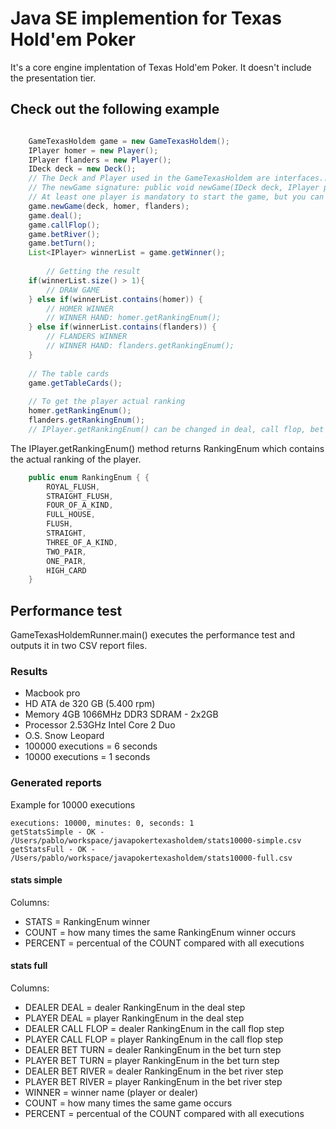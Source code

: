 # Java SE implemention for Texas Hold'em Poker

It's a core engine implentation of Texas Hold'em Poker. It doesn't include the presentation tier.

## Check out the following example

```java

	GameTexasHoldem game = new GameTexasHoldem();
	IPlayer homer = new Player();
	IPlayer flanders = new Player();
	IDeck deck = new Deck();
	// The Deck and Player used in the GameTexasHoldem are interfaces..
	// The newGame signature: public void newGame(IDeck deck, IPlayer player1, IPlayer... _players).
	// At least one player is mandatory to start the game, but you can add as many players as you want (Java Varargs).
	game.newGame(deck, homer, flanders);
	game.deal();
	game.callFlop();
	game.betRiver();
	game.betTurn();
	List<IPlayer> winnerList = game.getWinner();
	
        // Getting the result
	if(winnerList.size() > 1){
		// DRAW GAME
	} else if(winnerList.contains(homer)) {
		// HOMER WINNER
		// WINNER HAND: homer.getRankingEnum();
	} else if(winnerList.contains(flanders)) {
		// FLANDERS WINNER
		// WINNER HAND: flanders.getRankingEnum();
	}
	
	// The table cards
	game.getTableCards(); 
	
	// To get the player actual ranking
	homer.getRankingEnum();
	flanders.getRankingEnum();
	// IPlayer.getRankingEnum() can be changed in deal, call flop, bet river and bet turn.
```

The IPlayer.getRankingEnum() method returns RankingEnum which contains the actual ranking of the player.

```java
	public enum RankingEnum { {
		ROYAL_FLUSH, 
		STRAIGHT_FLUSH, 
		FOUR_OF_A_KIND, 
		FULL_HOUSE, 
		FLUSH, 
		STRAIGHT, 
		THREE_OF_A_KIND, 
		TWO_PAIR, 
		ONE_PAIR, 
		HIGH_CARD
	}
```

## Performance test

GameTexasHoldemRunner.main() executes the performance test and outputs it in two CSV report files.

### Results

* Macbook pro
* HD ATA de 320 GB (5.400 rpm)
* Memory 4GB 1066MHz DDR3 SDRAM - 2x2GB
* Processor 2.53GHz Intel Core 2 Duo
* O.S. Snow Leopard
* 100000 executions = 6 seconds
* 10000 executions = 1 seconds

### Generated reports 

Example for 10000 executions 

	executions: 10000, minutes: 0, seconds: 1
	getStatsSimple - OK - /Users/pablo/workspace/javapokertexasholdem/stats10000-simple.csv
	getStatsFull - OK - /Users/pablo/workspace/javapokertexasholdem/stats10000-full.csv
	
#### stats simple

Columns:
 
* STATS = RankingEnum winner
* COUNT = how many times the same RankingEnum winner occurs
* PERCENT = percentual of the COUNT compared with all executions

#### stats full

Columns: 

* DEALER DEAL = dealer RankingEnum in the deal step
* PLAYER DEAL = player RankingEnum in the deal step
* DEALER CALL FLOP = dealer RankingEnum in the call flop step
* PLAYER CALL FLOP = player RankingEnum in the call flop step
* DEALER BET TURN = dealer RankingEnum in the bet turn step
* PLAYER BET TURN = player RankingEnum in the bet turn step
* DEALER BET RIVER = dealer RankingEnum in the bet river step
* PLAYER BET RIVER = player RankingEnum in the bet river step
* WINNER = winner name (player or dealer)
* COUNT = how many times the same game occurs
* PERCENT = percentual of the COUNT compared with all executions
